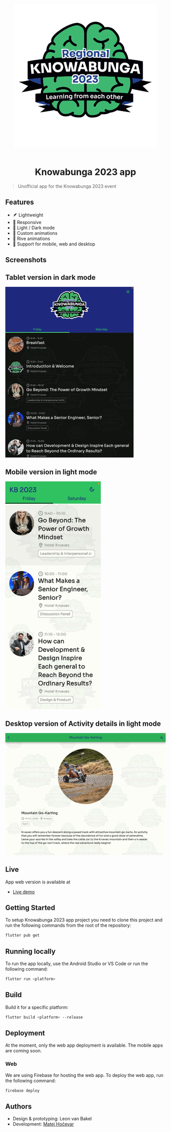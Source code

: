 <p align="center">
    <br /><br />
    <img src="/assets/images/logo.png?raw=true" width="450px" alt="Knowabunga 2023 app" />
    <br /><br />
</p>

<h1 align="center">Knowabunga 2023 app</h1>

> Unofficial app for the Knowabunga 2023 event

## Features

- 🪶 Lightweight
- 📱 Responsive
- 🎨 Light / Dark mode
- 🚅 Custom animations
- 🦄 Rive animations
- 🛟 Support for mobile, web and desktop

## Screenshots

<p align="center">
    <h2>Tablet version in dark mode</h2>
    <img src="/media/tablet.png?raw=true" width="80%" alt="Knowabunga 2023 tablet app" />
</p>

<p align="center">
    <h2>Mobile version in light mode</h2>
    <img src="/media/mobile.png?raw=true" width="300px" alt="Knowabunga 2023 mobile app" />
</p>

<p align="center">
    <h2>Desktop version of Activity details in light mode</h2>
    <img src="/media/desktop.png?raw=true" width="100%" alt="Knowabunga 2023 desktop app" />
</p>

## Live

App web version is available at

- [Live demo](https://kb23.1337co.de/)

## Getting Started

To setup Knowabunga 2023 app project you need to clone this project and run the following commands from the root of the repository:

```bash
flutter pub get
```

## Running locally

To run the app locally, use the Android Studio or VS Code or run the following command:

```bash
flutter run <platform>
```

## Build

Build it for a specific platform:

```bash
flutter build <platform> --release
```

## Deployment

At the moment, only the web app deployment is available. The mobile apps are coming soon.

### Web

We are using Firebase for hosting the web app. To deploy the web app, run the following command:

```bash
firebase deploy
```

## Authors

- Design & prototyping: Leon van Bakel
- Development: [Matej Hočevar](https://github.com/matejhocevar)


